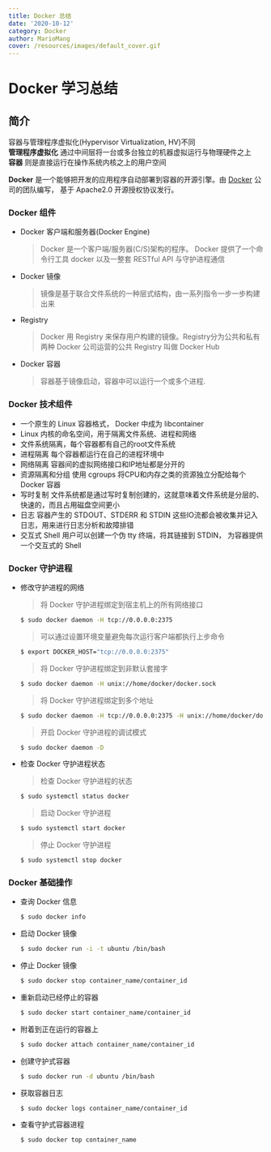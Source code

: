 ```yaml
---
title: Docker 总结
date: '2020-10-12'
category: Docker
author: MarioMang
cover: /resources/images/default_cover.gif
---
```


# Docker 学习总结

## 简介

容器与管理程序虚拟化(Hypervisor Virtualization, HV)不同  
**管理程序虚拟化** 通过中间层将一台或多台独立的机器虚拟运行与物理硬件之上  
**容器** 则是直接运行在操作系统内核之上的用户空间

**Docker** 是一个能够把开发的应用程序自动部署到容器的开源引擎。由 [Docker](https://www.docker.com) 公司的团队编写， 基于 Apache2.0 开源授权协议发行。

### Docker 组件
* Docker 客户端和服务器(Docker Engine)
    > Docker 是一个客户端/服务器(C/S)架构的程序。 Docker 提供了一个命令行工具 docker 以及一整套 RESTful API 与守护进程通信
* Docker 镜像
    > 镜像是基于联合文件系统的一种层式结构，由一系列指令一步一步构建出来
* Registry
    > Docker 用 Registry 来保存用户构建的镜像。Registry分为公共和私有两种
    > Docker 公司运营的公共 Registry 叫做 Docker Hub
* Docker 容器
    > 容器基于镜像启动，容器中可以运行一个或多个进程.

### Docker 技术组件
* 一个原生的 Linux 容器格式， Docker 中成为 libcontainer
* Linux 内核的命名空间，用于隔离文件系统、进程和网络
* 文件系统隔离，每个容器都有自己的root文件系统
* 进程隔离 每个容器都运行在自己的进程环境中
* 网络隔离 容器间的虚拟网络接口和IP地址都是分开的
* 资源隔离和分组 使用 cgroups 将CPU和内存之类的资源独立分配给每个 Docker 容器
* 写时复制 文件系统都是通过写时复制创建的，这就意味着文件系统是分层的、快速的，而且占用磁盘空间更小
* 日志 容器产生的 STDOUT、STDERR 和 STDIN 这些IO流都会被收集并记入日志，用来进行日志分析和故障排错
* 交互式 Shell 用户可以创建一个伪 tty 终端，将其链接到 STDIN， 为容器提供一个交互式的 Shell


### Docker 守护进程
* 修改守护进程的网络
    > 将 Docker 守护进程绑定到宿主机上的所有网络接口
    ``` Bash
    $ sudo docker daemon -H tcp://0.0.0.0:2375
    ```
    > 可以通过设置环境变量避免每次运行客户端都执行上步命令
    ``` Bash
    $ export DOCKER_HOST="tcp://0.0.0.0:2375"
    ```
    > 将 Docker 守护进程绑定到非默认套接字
    ``` Bash
    $ sudo docker daemon -H unix://home/docker/docker.sock
    ```
    > 将 Docker 守护进程绑定到多个地址
    ``` Bash
    $ sudo docker daemon -H tcp://0.0.0.0:2375 -H unix://home/docker/docker.sock
    ```
    > 开启 Docker 守护进程的调试模式
    ``` Bash
    $ sudo docker daemon -D
    ```
* 检查 Docker 守护进程状态
    > 检查 Docker 守护进程的状态
    ``` Bash
    $ sudo systemctl status docker
    ```
    > 启动 Docker 守护进程
    ``` Bash
    $ sudo systemctl start docker
    ```
    > 停止 Docker 守护进程
    ``` Bash
    $ sudo systemctl stop docker
    ```

### Docker 基础操作
* 查询 Docker 信息
    ``` Bash
    $ sudo docker info
    ```
* 启动 Docker 镜像
    ``` Bash
    $ sudo docker run -i -t ubuntu /bin/bash
    ```
* 停止 Docker 镜像
    ``` Bash
    $ sudo docker stop container_name/container_id
    ```
* 重新启动已经停止的容器
    ``` Bash
    $ sudo docker start container_name/container_id
    ```
* 附着到正在运行的容器上
    ``` Bash
    $ sudo docker attach container_name/container_id
    ```
* 创建守护式容器
    ``` Bash
    $ sudo docker run -d ubuntu /bin/bash
    ``` 
* 获取容器日志
    ``` Bash
    $ sudo docker logs container_name/container_id
    ```
* 查看守护式容器进程
    ``` Bash
    $ sudo docker top container_name
    ```






